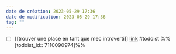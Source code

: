 ```yaml
---
date de création: 2023-05-29 17:36
date de modification: 2023-05-29 17:36
tag: ""
---
```

- [ ] [[trouver une place en tant que mec introverti]]  [link](https://todoist.com/showTask?id=7110090974) #todoist %%[todoist_id:: 7110090974]%%